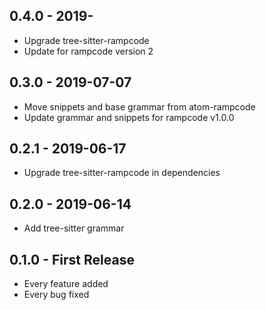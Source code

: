 ## 0.4.0 - 2019-
* Upgrade tree-sitter-rampcode
* Update for rampcode version 2

## 0.3.0 - 2019-07-07
* Move snippets and base grammar from atom-rampcode
* Update grammar and snippets for rampcode v1.0.0

## 0.2.1 - 2019-06-17
* Upgrade tree-sitter-rampcode in dependencies

## 0.2.0 - 2019-06-14
* Add tree-sitter grammar

## 0.1.0 - First Release
* Every feature added
* Every bug fixed
